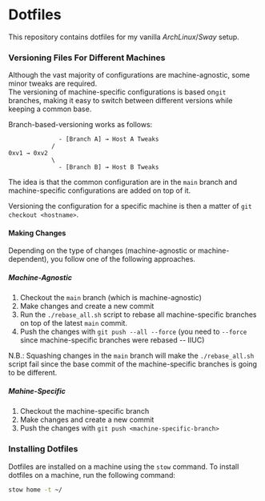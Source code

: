 Dotfiles
===
This repository contains dotfiles for my vanilla _ArchLinux_/_Sway_ setup.  

### Versioning Files For Different Machines
Although the vast majority of configurations are machine-agnostic, some minor tweaks are required.  
The versioning of machine-specific configurations is based on`git` branches,
making it easy to switch between different versions while keeping a common
base.

Branch-based-versioning works as follows:
```ascii
              - [Branch A] → Host A Tweaks
            /
0xv1 → 0xv2
            \
              - [Branch B] → Host B Tweaks
```

The idea is that the common configuration are in the `main` branch and
machine-specific configurations are added on top of it.  

Versioning the configuration for a specific machine is then a matter of `git
checkout <hostname>`.

#### Making Changes
Depending on the type of changes (machine-agnostic or machine-dependent), you
follow one of the following approaches.
##### Machine-Agnostic
1. Checkout the `main` branch (which is machine-agnostic)
1. Make changes and create a new commit
1. Run the `./rebase_all.sh` script to rebase all machine-specific branches on
   top of the latest `main` commit.
1. Push the changes with `git push --all --force` (you need to `--force` since
   machine-specific branches were rebased -- IIUC)

N.B.: Squashing changes in the `main` branch will make the `./rebase_all.sh`
script fail since the base commit of the machine-specific branches is going to
be different.

##### Mahine-Specific
1. Checkout the machine-specific branch
1. Make changes and create a new commit
1. Push the changes with `git push <machine-specific-branch>`

### Installing Dotfiles
Dotfiles are installed on a machine using the `stow` command.
To install dotfiles on a machine, run the following command:
```bash
stow home -t ~/
```
